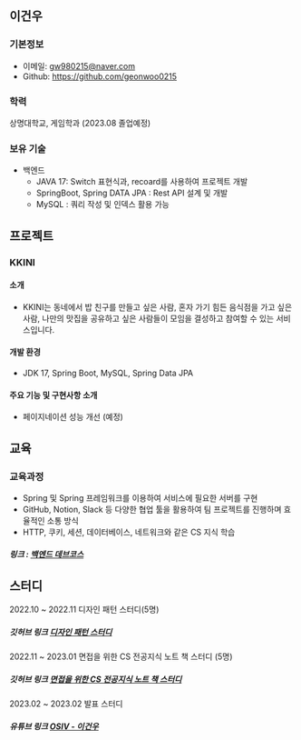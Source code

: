 ## 이건우

### 기본정보
- 이메일: gw980215@naver.com
- Github: https://github.com/geonwoo0215

### 학력
상명대학교, 게임학과 (2023.08 졸업예정)

### 보유 기술
- 백엔드
  - JAVA 17: Switch 표현식과, recoard를 사용하여 프로젝트 개발
  - SpringBoot, Spring DATA JPA : Rest API 설계 및 개발 
  - MySQL : 쿼리 작성 및 인덱스 활용 가능

## 프로젝트

### KKINI

#### 소개
- KKINI는 동네에서 밥 친구를 만들고 싶은 사람, 혼자 가기 힘든 음식점을 가고 싶은 사람, 나만의 맛집을 공유하고 싶은 사람들이 모임을 결성하고 참여할 수 있는 서비스입니다.

#### 개발 환경
- JDK 17, Spring Boot, MySQL, Spring Data JPA

#### 주요 기능 및 구현사항 소개
- 페이지네이션 성능 개선 (예정)


## 교육

### 교육과정
- Spring 및 Spring 프레임워크를 이용하여 서비스에 필요한 서버를 구현
- GitHub, Notion, Slack 등 다양한 협업 툴을 활용하여 팀 프로젝트를 진행하며 효율적인 소통 방식
- HTTP, 쿠키, 세션, 데이터베이스, 네트워크와 같은 CS 지식 학습


##### 링크 : [백엔드 데브코스](https://school.programmers.co.kr/learn/courses/16622/16622-4%EA%B8%B0-k-digital-training-%ED%81%B4%EB%9D%BC%EC%9A%B0%EB%93%9C-%EA%B8%B0%EB%B0%98-%EB%B0%B1%EC%97%94%EB%93%9C-%EC%97%94%EC%A7%80%EB%8B%88%EC%96%B4%EB%A7%81)

## 스터디

2022.10 ~ 2022.11 디자인 패턴 스터디(5명)

##### 깃허브 링크 [디자인 패턴 스터디](https://github.com/Pre-FTeam/design-pattern)

2022.11 ~ 2023.01 면접을 위한 CS 전공지식 노트 책 스터디 (5명)

##### 깃허브 링크 [면접을 위한 CS 전공지식 노트 책 스터디](https://github.com/prgrms-web-devcourse/Team-BlackDog-CS-Book-Study) 

2023.02 ~ 2023.02 발표 스터디

##### 유튜브 링크 [OSIV - 이건우](https://www.youtube.com/watch?v=PNnB8mN0v-o)
